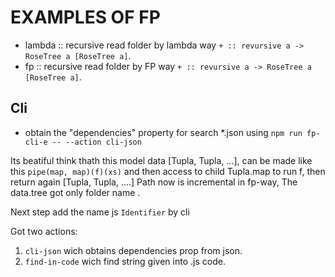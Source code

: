 # EXAMPLES OF FP

* lambda :: recursive read folder  by lambda way  ```+ :: revursive a -> RoseTree a [RoseTree a]```.
* fp :: recursive read folder  by FP way  ```+ :: revursive a -> RoseTree a [RoseTree a]```.


## Cli 
* obtain the "dependencies" property for search *.json using ```npm run fp-cli-e -- --action cli-json```  

Its beatiful think thath this model data [Tupla, Tupla, ...], can be made like this
```pipe(map, map)(f)(xs)``` and then access to child Tupla.map to run f, then return again [Tupla, Tupla, ....]
Path now is incremental in fp-way, The data.tree got only folder name .

Next step add the name js ```Identifier```  by cli 


Got two actions: 
 1. ```cli-json``` wich obtains dependencies prop from json.
 1. ```find-in-code``` wich find string given into .js code.